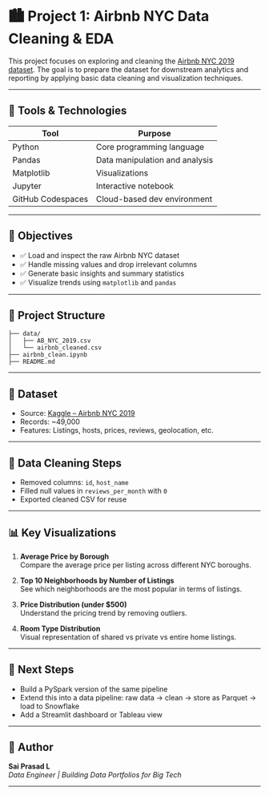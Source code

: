 # 🏙️ Project 1: Airbnb NYC Data Cleaning & EDA

This project focuses on exploring and cleaning the [Airbnb NYC 2019 dataset](https://www.kaggle.com/datasets/dgomonov/new-york-city-airbnb-open-data). The goal is to prepare the dataset for downstream analytics and reporting by applying basic data cleaning and visualization techniques.

---

## 🧰 Tools & Technologies

| Tool        | Purpose                        |
|-------------|--------------------------------|
| Python      | Core programming language      |
| Pandas      | Data manipulation and analysis |
| Matplotlib  | Visualizations                 |
| Jupyter     | Interactive notebook           |
| GitHub Codespaces | Cloud-based dev environment |

---

## 📌 Objectives

- ✅ Load and inspect the raw Airbnb NYC dataset
- ✅ Handle missing values and drop irrelevant columns
- ✅ Generate basic insights and summary statistics
- ✅ Visualize trends using `matplotlib` and `pandas`

---

## 📁 Project Structure
```
├── data/
│   ├── AB_NYC_2019.csv
│   └── airbnb_cleaned.csv
├── airbnb_clean.ipynb
├── README.md
```

---

## 📂 Dataset

- Source: [Kaggle – Airbnb NYC 2019](https://www.kaggle.com/datasets/dgomonov/new-york-city-airbnb-open-data)
- Records: ~49,000
- Features: Listings, hosts, prices, reviews, geolocation, etc.

---

## 🧹 Data Cleaning Steps

- Removed columns: `id`, `host_name`
- Filled null values in `reviews_per_month` with `0`
- Exported cleaned CSV for reuse

---

## 📊 Key Visualizations

1. **Average Price by Borough**  
   Compare the average price per listing across different NYC boroughs.

2. **Top 10 Neighborhoods by Number of Listings**  
   See which neighborhoods are the most popular in terms of listings.

3. **Price Distribution (under $500)**  
   Understand the pricing trend by removing outliers.

4. **Room Type Distribution**  
   Visual representation of shared vs private vs entire home listings.

---

## 🚀 Next Steps

- Build a PySpark version of the same pipeline
- Extend this into a data pipeline: raw data → clean → store as Parquet → load to Snowflake
- Add a Streamlit dashboard or Tableau view

---

## 📌 Author

**Sai Prasad L**  
_Data Engineer | Building Data Portfolios for Big Tech_  

---